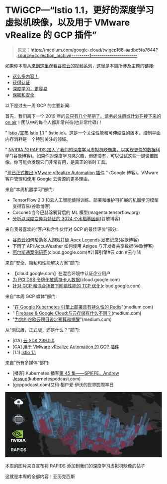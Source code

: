 # TWiGCP—“Istio 1.1，更好的深度学习虚拟机映像，以及用于 VMware vRealize 的 GCP 插件”

> 原文：<https://medium.com/google-cloud/twigcp168-aadbc5fa7644?source=collection_archive---------1----------------------->

如果你本周从[来到这里观看谷歌云的视频系列](http://gtech.run/ju4em)，这里是本周所涉及主题的链接:

*   [这么多内容！](http://gtech.run/drzxu)
*   [获得认证](http://gtech.run/mjbln)
*   [深度学习，更容易](http://gtech.run/ljr9z)
*   [保密和安全](http://gtech.run/7lmpp)

以下是过去一周 GCP 的主要新闻:

首先，我们离下一个 2019 年的[云只有几个星期了。请务必注册或计划在接下来的](http://gtech.run/bbwjj)[on air](http://gtech.run/39w8s)！团队中的每个人都非常兴奋(也非常忙碌)！

" [Istio /宣布 Istio 1.1](http://gtech.run/w862x) " (istio.io)。这是一个关注性能和可伸缩性的版本。控制平面内存消耗是一个特别关注的领域。

" [NVIDIA 的 RAPIDS 加入了我们的深度学习虚拟机映像集，以实现更快的数据科学](http://gtech.run/ea9jd)"(谷歌博客)。如果你对深度学习感兴趣，但还没有，可以试试这些一键设置图像。你可能会发现它们非常有用，是真正的省时工具。

"[现已正式推出:VMware vRealize Automation 插件](http://gtech.run/vllbk) " (Google 博客)。VMware 客户管理和使用 Google 云资源的更多理由。

来自“本周机器学习”部门:

*   TensorFlow 2.0 和云人工智能使得训练、部署和维护可扩展的机器学习模型变得容易(谷歌博客)
*   Coconet:当今巴赫涂鸦背后的 ML 模型(magenta.tensorflow.org)
*   [分析以深度变异为特征的 3024 个水稻基因组](http://gtech.run/7tdeg)(谷歌博客)

来自我最喜欢的“客户和合作伙伴对 GCP 的最佳评价”部分:

*   [谷歌云如何帮助多人游戏打破 Apex Legends 发布记录](http://gtech.run/rbm9b)(谷歌博客)
*   下雨了 API:AccuWeather 如何使用 Apigee 与开发者共享数据(谷歌博客)
*   [阿尔斯通案例研究](http://gtech.run/g9uuf)(cloud.google.com)#计算引擎#云 cdn #云存储

来自“安全、隐私和性能解决方案”部门:

*   【cloud.google.com】在混合环境中认证企业用户
*   [为 PCI DSS 令牌化敏感持卡人数据](http://gtech.run/cfav8)(cloud.google.com)
*   [针对 GCP 和混合场景下网络性能的 TCP 优化](http://gtech.run/a8ytk)(cloud.google.com)

来自“本周 GCP 媒体”部门:

*   "[在 Google Kubernetes 引擎上部署具有持久性的 Redis](http://gtech.run/dztag)"(medium.com)
*   " [Firebase & Google Cloud:与云存储有什么不同？](http://gtech.run/ble3n)(medium.com)
*   "[为您的谷歌云项目设定预算和提醒](http://gtech.run/j66d8)"(medium.com)

从“测试版，正式版，还是什么？”部门:

*   [GA] [云 SDK 239.0.0](http://gtech.run/wfg8w)
*   [GA] [用于 VMware vRealize Automation 的 GCP 插件](http://gtech.run/vllbk)
*   [1.1] [Istio 1.1](http://gtech.run/w862x)

来自“所有多媒体”部门:

*   [播客] Kubernetes 播客[第 45 集——SPIFFE，Andrew Jessup](http://gtech.run/9fjl5)(kubernetespodcast.com)
*   (gcppodcast.com)艾玛·相户爱·伊沃的世界圆周率日

[![](img/e25d2263f8e556f448abdbb1145a0f16.png)](http://gtech.run/ea9jd)

本周的图片来自宣布将 RAPIDS 添加到我们的深度学习虚拟机映像的帖子

这就是本周的全部内容！亚历克西斯